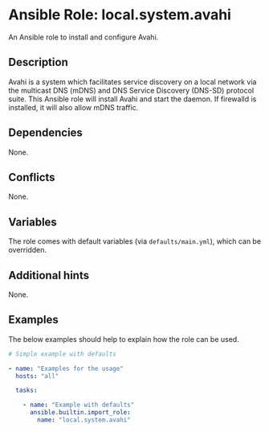 # Ansible Role: local.system.avahi
An Ansible role to install and configure Avahi.

## Description
Avahi is a system which facilitates service discovery on a local network via the multicast DNS (mDNS) and DNS Service Discovery (DNS-SD) protocol suite. This Ansible role will install Avahi and start the daemon. If firewalld is installed, it will also allow mDNS traffic.

## Dependencies
None.

## Conflicts
None.

## Variables
The role comes with default variables (via `defaults/main.yml`), which can be overridden.

## Additional hints
None.

## Examples
The below examples should help to explain how the role can be used.

```yaml
# Simple example with defaults

- name: "Examples for the usage"
  hosts: "all"

  tasks:

    - name: "Example with defaults"
      ansible.builtin.import_role:
        name: "local.system.avahi"
```
